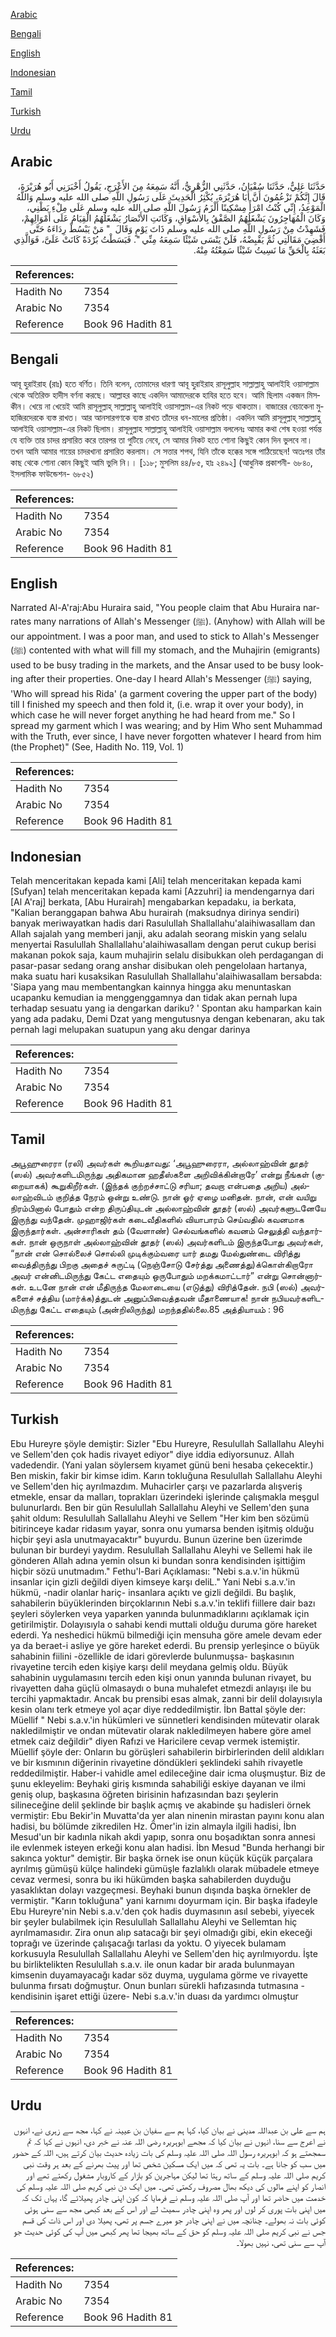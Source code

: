 [Arabic](#arabic)

[Bengali](#bengali)

[English](#english)

[Indonesian](#indonesian)

[Tamil](#tamil)

[Turkish](#turkish)

[Urdu](#urdu)

## Arabic


<div dir="rtl" lang="ar" style={{fontSize:'larger',backgroundColor:'#f8f9fa',padding:20}}>
حَدَّثَنَا عَلِيٌّ، حَدَّثَنَا سُفْيَانُ، حَدَّثَنِي الزُّهْرِيُّ، أَنَّهُ سَمِعَهُ مِنَ الأَعْرَجِ، يَقُولُ أَخْبَرَنِي أَبُو هُرَيْرَةَ، قَالَ إِنَّكُمْ تَزْعُمُونَ أَنَّ أَبَا هُرَيْرَةَ، يُكْثِرُ الْحَدِيثَ عَلَى رَسُولِ اللَّهِ صلى الله عليه وسلم وَاللَّهُ الْمَوْعِدُ، إِنِّي كُنْتُ امْرَأً مِسْكِينًا أَلْزَمُ رَسُولَ اللَّهِ صلى الله عليه وسلم عَلَى مِلْءِ بَطْنِي، وَكَانَ الْمُهَاجِرُونَ يَشْغَلُهُمُ الصَّفْقُ بِالأَسْوَاقِ، وَكَانَتِ الأَنْصَارُ يَشْغَلُهُمُ الْقِيَامُ عَلَى أَمْوَالِهِمْ، فَشَهِدْتُ مِنْ رَسُولِ اللَّهِ صلى الله عليه وسلم ذَاتَ يَوْمٍ وَقَالَ ‏ "‏ مَنْ يَبْسُطْ رِدَاءَهُ حَتَّى أَقْضِيَ مَقَالَتِي ثُمَّ يَقْبِضْهُ، فَلَنْ يَنْسَى شَيْئًا سَمِعَهُ مِنِّي ‏"‏‏.‏ فَبَسَطْتُ بُرْدَةً كَانَتْ عَلَىَّ، فَوَالَّذِي بَعَثَهُ بِالْحَقِّ مَا نَسِيتُ شَيْئًا سَمِعْتُهُ مِنْهُ‏.‏
</div>
<div style={{backgroundColor:'#f8f9fa',padding:20, marginBottom: 10}}><table> <thead> <tr> <th>References:</th> <th></th> </tr> </thead> <tbody><tr><td>Hadith No</td><td>7354</td></tr><tr><td>Arabic No</td><td>7354</td></tr><tr><td>Reference</td><td>Book 96 Hadith 81</td></tr></tbody></table></div>

## Bengali


<div dir="ltr" lang="bn" style={{fontSize:'larger',backgroundColor:'#f8f9fa',padding:20}}>
আবূ হুরাইরাহ (রাঃ) হতে বর্ণিত। তিনি বলেন, তোমাদের ধারণা আবূ হুরাইরাহ রাসূলুল্লাহ সাল্লাল্লাহু আলাইহি ওয়াসাল্লাম থেকে অতিরিক্ত হাদীস বর্ণনা করছে। আল্লাহর কাছে একদিন আমাদেরকে হাযির হতে হবে। আমি ছিলাম একজন মিসকীন। খেয়ে না খেয়েই আমি রাসূলুল্লাহ্ সাল্লাল্লাহু আলাইহি ওয়াসাল্লাম-এর নিকট পড়ে থাকতাম। বাজারের বেচাকেনা মুহাজিরদেরকে ব্যস্ত রাখত। আর আনসারগণকে ব্যস্ত রাখত তাঁদের ধন-মালের প্রতিষ্ঠা। একদিন আমি রাসূলুল্লাহ্ সাল্লাল্লাহু আলাইহি ওয়াসাল্লাম-এর নিকট ছিলাম। রাসূলুল্লাহ সাল্লাল্লাহু আলাইহি ওয়াসাল্লাম বললেনঃ আমার কথা শেষ হওয়া পর্যন্ত যে ব্যক্তি তার চাদর প্রসারিত করে তারপর তা গুটিয়ে নেবে, সে আমার নিকট হতে শোনা কিছুই কোন দিন ভুলবে না। তখন আমি আমার গায়ের চাদরখানা প্রসারিত করলাম। সে সত্তার শপথ, যিনি তাঁকে হক্কের সঙ্গে পাঠিয়েছেন! অতঃপর তাঁর কাছ থেকে শোনা কোন কিছুই আমি ভুলি নি।। [১১৮; মুসলিম ৪৪/৮৫, হাঃ ২৪৯২] (আধুনিক প্রকাশনী- ৬৮৪০, ইসলামিক ফাউন্ডেশন- ৬৮৫২)
</div>
<div style={{backgroundColor:'#f8f9fa',padding:20, marginBottom: 10}}><table> <thead> <tr> <th>References:</th> <th></th> </tr> </thead> <tbody><tr><td>Hadith No</td><td>7354</td></tr><tr><td>Arabic No</td><td>7354</td></tr><tr><td>Reference</td><td>Book 96 Hadith 81</td></tr></tbody></table></div>

## English


<div dir="ltr" lang="en" style={{fontSize:'larger',backgroundColor:'#f8f9fa',padding:20}}>
Narrated Al-A'raj:Abu Huraira said, "You people claim that Abu Huraira narrates many narrations of Allah's Messenger (ﷺ). (Anyhow) with Allah will be our appointment. I was a poor man, and used to stick to Allah's Messenger (ﷺ) contented with what will fill my stomach, and the Muhajirin (emigrants) used to be busy trading in the markets, and the Ansar used to be busy looking after their properties. One-day I heard Allah's Messenger (ﷺ) saying, 'Who will spread his Rida' (a garment covering the upper part of the body) till I finished my speech and then fold it, (i.e. wrap it over your body), in which case he will never forget anything he had heard from me." So I spread my garment which I was wearing; and by Him Who sent Muhammad with the Truth, ever since, I have never forgotten whatever I heard from him (the Prophet)" (See, Hadith No. 119, Vol. 1)
</div>
<div style={{backgroundColor:'#f8f9fa',padding:20, marginBottom: 10}}><table> <thead> <tr> <th>References:</th> <th></th> </tr> </thead> <tbody><tr><td>Hadith No</td><td>7354</td></tr><tr><td>Arabic No</td><td>7354</td></tr><tr><td>Reference</td><td>Book 96 Hadith 81</td></tr></tbody></table></div>

## Indonesian


<div dir="ltr" lang="id" style={{fontSize:'larger',backgroundColor:'#f8f9fa',padding:20}}>
Telah menceritakan kepada kami [Ali] telah menceritakan kepada kami [Sufyan] telah menceritakan kepada kami [Azzuhri] ia mendengarnya dari [Al A'raj] berkata, [Abu Hurairah] mengabarkan kepadaku, ia berkata, "Kalian beranggapan bahwa Abu hurairah (maksudnya dirinya sendiri) banyak meriwayatkan hadis dari Rasulullah Shallallahu'alaihiwasallam dan Allah sajalah yang memberi janji, aku adalah seorang miskin yang selalu menyertai Rasulullah Shallallahu'alaihiwasallam dengan perut cukup berisi makanan pokok saja, kaum muhajirin selalu disibukkan oleh perdagangan di pasar-pasar sedang orang anshar disibukan oleh pengelolaan hartanya, maka suatu hari kusaksikan Rasulullah Shallallahu'alaihiwasallam bersabda: 'Siapa yang mau membentangkan kainnya hingga aku menuntaskan ucapanku kemudian ia menggenggamnya dan tidak akan pernah lupa terhadap sesuatu yang ia dengarkan dariku? ' Spontan aku hamparkan kain yang ada padaku, Demi Dzat yang mengutusnya dengan kebenaran, aku tak pernah lagi melupakan suatupun yang aku dengar darinya
</div>
<div style={{backgroundColor:'#f8f9fa',padding:20, marginBottom: 10}}><table> <thead> <tr> <th>References:</th> <th></th> </tr> </thead> <tbody><tr><td>Hadith No</td><td>7354</td></tr><tr><td>Arabic No</td><td>7354</td></tr><tr><td>Reference</td><td>Book 96 Hadith 81</td></tr></tbody></table></div>

## Tamil


<div dir="ltr" lang="ta" style={{fontSize:'larger',backgroundColor:'#f8f9fa',padding:20}}>
அபூஹுரைரா (ரலி) அவர்கள் கூறியதாவது: ‘அபூஹுரைரா, அல்லாஹ்வின் தூதர் (ஸல்) அவர்களிடமிருந்து அதிகமான ஹதீஸ்களை அறிவிக்கின்றாரே’ என்று நீங்கள் (குறையாகக்) கூறுகிறீர்கள். (இந்தக் குற்றச்சாட்டு சரியா; தவறா என்பதை அறிய) அல்லாஹ்விடம் குறித்த நேரம் ஒன்று உண்டு. நான் ஓர் ஏழை மனிதன். நான், என் வயிறு நிரம்பினால் போதும் என்ற திருப்தியுடன் அல்லாஹ்வின் தூதர் (ஸல்) அவர்களுடனேயே இருந்து வந்தேன். முஹாஜிர்கள் கடைவீதிகளில் வியாபாரம் செய்வதில் கவனமாக இருந்தார்கள். அன்சாரிகள் தம் (வேளாண்) செல்வங்களில் கவனம் செலுத்தி வந்தார்கள். நான் ஒருநாள் அல்லாஹ்வின் தூதர் (ஸல்) அவர்களிடம் இருந்தபோது அவர்கள், “நான் என் சொல்லைச் சொல்லி முடிக்கும்வரை யார் தமது மேல்துண்டை விரித்து வைத்திருந்து பிறகு அதைச் சுருட்டி (நெஞ்சோடு சேர்த்து அணைத்து)க்கொள்கிறாரோ அவர் என்னிடமிருந்து கேட்ட எதையும் ஒருபோதும் மறக்கமாட்டார்” என்று சொன்னார்கள். உடனே நான் என் மீதிருந்த மேலாடையை (எடுத்து) விரித்தேன். நபி (ஸல்) அவர்களைச் சத்திய (மார்க்க)த்துடன் அனுப்பிவைத்தவன் மீதாணையாக! நான் நபியவர்களிடமிருந்து கேட்ட எதையும் (அன்றிலிருந்து) மறந்ததில்லை.85 அத்தியாயம் : 96
</div>
<div style={{backgroundColor:'#f8f9fa',padding:20, marginBottom: 10}}><table> <thead> <tr> <th>References:</th> <th></th> </tr> </thead> <tbody><tr><td>Hadith No</td><td>7354</td></tr><tr><td>Arabic No</td><td>7354</td></tr><tr><td>Reference</td><td>Book 96 Hadith 81</td></tr></tbody></table></div>

## Turkish


<div dir="ltr" lang="tr" style={{fontSize:'larger',backgroundColor:'#f8f9fa',padding:20}}>
Ebu Hureyre şöyle demiştir: Sizler "Ebu Hureyre, Resulullah Sallallahu Aleyhi ve Sellem'den çok hadis rivayet ediyor" diye iddia ediyorsunuz. Allah vadedendir. (Yani yalan söylersem kıyamet günü beni hesaba çekecektir.) Ben miskin, fakir bir kimse idim. Karın tokluğuna Resulullah Sallallahu Aleyhi ve Sellem'den hiç ayrılmazdım. Muhacirler çarşı ve pazarlarda alışveriş etmekle, ensar da malları, toprakları üzerindeki işlerinde çalışmakla meşgul bulunurlardı. Ben bir gün Resulullah Sallallahu Aleyhi ve Sellem'den şuna şahit oldum: Resulullah Sallallahu Aleyhi ve Sellem "Her kim ben sözümü bitirinceye kadar ridasım yayar, sonra onu yumarsa benden işitmiş olduğu hiçbir şeyi asla unutmayacaktır" buyurdu. Bunun üzerine ben üzerimde bulunan bir burdeyi yaydım. Resulullah Sallallahu Aleyhi ve Sellemi hak ile gönderen Allah adına yemin olsun ki bundan sonra kendisinden işittiğim hiçbir sözü unutmadım." Fethu'l-Bari Açıklaması: "Nebi s.a.v.'in hükmü insanlar için gizli değildi diyen kimseye karşı deliL." Yani Nebi s.a.v.'in hükmü, -nadir olanlar hariç- insanlara açıktı ve gizli değildi. Bu başlık, sahabilerin büyüklerinden birçoklarının Nebi s.a.v.'in teklifi fiillere dair bazı şeyleri söylerken veya yaparken yanında bulunmadıklarını açıklamak için getirilmiştir. Dolayısıyla o sahabi kendi muttali olduğu duruma göre hareket ederdi. Ya neshedici hükmü bilmediği için mensuha göre amele devam eder ya da beraet-i asliye ye göre hareket ederdi. Bu prensip yerleşince o büyük sahabinin fiilini -özellikle de idari görevlerde bulunmuşsa- başkasının rivayetine tercih eden kişiye karşı delil meydana gelmiş oldu. Büyük sahabinin uygulamasını tercih eden kişi onun yanında bulunan rivayet, bu rivayetten daha güçlü olmasaydı o buna muhalefet etmezdi anlayışı ile bu tercihi yapmaktadır. Ancak bu prensibi esas almak, zanni bir delil dolayısıyla kesin olanı terk etmeye yol açar diye reddedilmiştir. İbn Battal şöyle der: Müellif " Nebi s.a.v.'in hükümleri ve sünnetleri kendisinden mütevatir olarak nakledilmiştir ve ondan mütevatir olarak nakledilmeyen habere göre amel etmek caiz değildir" diyen Rafızi ve Haricilere cevap vermek istemiştir. Müellif şöyle der: Onların bu görüşleri sahabilerin birbirlerinden delil aldıkları ve bir kısmının diğerinin rivayetine döndükleri şeklindeki sahih rivayetle reddedilmiştir. Haber-i vahidle amel edileceğine dair icma oluşmuştur. Biz de şunu ekleyelim: Beyhaki giriş kısmında sahabiliği eskiye dayanan ve ilmi geniş olup, başkasına öğreten birisinin hafızasından bazı şeylerin silineceğine delil şeklinde bir başlık açmış ve akabinde şu hadisleri örnek vermiştir: Ebu Bekir'in Muvatta'da yer alan ninenin mirastan payını konu alan hadisi, bu bölümde zikredilen Hz. Ömer'in izin almayla ilgili hadisi, İbn Mesud'un bir kadınla nikah akdi yapıp, sonra onu boşadıktan sonra annesi ile evlenmek isteyen erkeği konu alan hadisi. İbn Mesud "Bunda herhangi bir sakınca yoktur" demiştir. Bir başka örnek ise onun küçük küçük parçalara ayrılmış gümüşü külçe halindeki gümüşle fazlalıklı olarak mübadele etmeye cevaz vermesi, sonra bu iki hükümden başka sahabilerden duyduğu yasaklıktan dolayı vazgeçmesi. Beyhaki bunun dışında başka örnekler de vermiştir. "Karın tokluğuna" yani karnımı doyurmam için. Bir başka ifadeyle Ebu Hureyre'nin Nebi s.a.v.'den çok hadis duymasının asıl sebebi, yiyecek bir şeyler bulabilmek için Resulullah Sallallahu Aleyhi ve Sellemtan hiç ayrılmamasıdır. Zira onun alıp satacağı bir şeyi olmadığı gibi, ekin ekeceği toprağı ve üzerinde çalışacağı tarlası da yoktu. O yiyecek bulamam korkusuyla Resulullah Sallallahu Aleyhi ve Sellem'den hiç ayrılmıyordu. İşte bu birliktelikten Resulullah s.a.v. ile onun kadar bir arada bulunmayan kimsenin duyamayacağı kadar söz duyma, uygulama görme ve rivayette bulunma fırsatı doğmuştur. Onun bunları sürekli hafızasında tutmasına -kendisinin işaret ettiği üzere- Nebi s.a.v.'in duası da yardımcı olmuştur
</div>
<div style={{backgroundColor:'#f8f9fa',padding:20, marginBottom: 10}}><table> <thead> <tr> <th>References:</th> <th></th> </tr> </thead> <tbody><tr><td>Hadith No</td><td>7354</td></tr><tr><td>Arabic No</td><td>7354</td></tr><tr><td>Reference</td><td>Book 96 Hadith 81</td></tr></tbody></table></div>

## Urdu


<div dir="rtl" lang="ur" style={{fontSize:'larger',backgroundColor:'#f8f9fa',padding:20}}>
ہم سے علی بن عبداللہ مدینی نے بیان کیا، کہا ہم سے سفیان بن عیینہ نے کہا، مجھ سے زہری نے، انہوں نے اعرج سے سنا، انہوں نے بیان کیا کہ مجھے ابوہریرہ رضی اللہ عنہ نے خبر دی، انہوں نے کہا کہ تم سمجھتے ہو کہ ابوہریرہ رسول اللہ صلی اللہ علیہ وسلم کی بات زیادہ حدیث بیان کرتے ہیں، اللہ کے حضور میں سب کو جانا ہے۔ بات یہ تھی کہ میں ایک مسکین شخص تھا اور پیٹ بھرنے کے بعد ہر وقت نبی کریم صلی اللہ علیہ وسلم کے ساتھ رہتا تھا لیکن مہاجرین کو بازار کے کاروبار مشغول رکھتے تھے اور انصار کو اپنے مالوں کی دیکھ بھال مصروف رکھتی تھی۔ میں ایک دن نبی کریم صلی اللہ علیہ وسلم کی خدمت میں حاضر تھا اور آپ صلی اللہ علیہ وسلم نے فرمایا کہ کون اپنی چادر پھیلائے گا، یہاں تک کہ میں اپنی بات پوری کر لوں اور پھر وہ اپنی چادر سمیٹ لے اور اس کے بعد کبھی مجھ سے سنی ہوئی کوئی بات نہ بھولے۔ چنانچہ میں نے اپنی چادر جو میرے جسم پر تھی، پھیلا دی اور اس ذات کی قسم جس نے نبی کریم صلی اللہ علیہ وسلم کو حق کے ساتھ بھیجا تھا پھر کبھی میں آپ کی کوئی حدیث جو آپ سے سنی تھی، نہیں بھولا۔
</div>
<div style={{backgroundColor:'#f8f9fa',padding:20, marginBottom: 10}}><table> <thead> <tr> <th>References:</th> <th></th> </tr> </thead> <tbody><tr><td>Hadith No</td><td>7354</td></tr><tr><td>Arabic No</td><td>7354</td></tr><tr><td>Reference</td><td>Book 96 Hadith 81</td></tr></tbody></table></div>